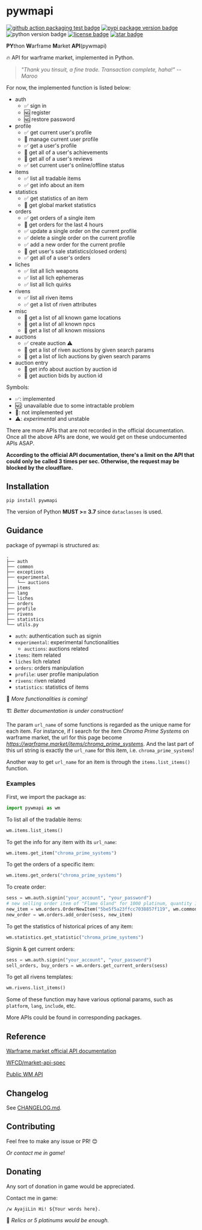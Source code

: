 # pywmapi

[![github action packaging test badge](https://img.shields.io/github/actions/workflow/status/leonardodalinky/pywmapi/python-package-test-main.yml?branch=main)](https://github.com/leonardodalinky/pywmapi/tree/main)
[![pypi package version badge](https://img.shields.io/pypi/v/pywmapi)](https://pypi.org/project/pywmapi/)
![python version badge](https://img.shields.io/badge/python-%3E%3D3.7-blue)
[![license badge](https://img.shields.io/github/license/leonardodalinky/pywmapi)](https://github.com/leonardodalinky/pywmapi/blob/main/LICENSE)
[![star badge](https://img.shields.io/github/stars/leonardodalinky/pywmapi?style=social)](https://github.com/leonardodalinky/pywmapi)


**PY**thon **W**arframe **M**arket **API**(pywmapi)

🔥 API for warframe market, implemented in Python.

> *"Thank you tinsuit, a fine trade. Transaction complete, haha!" -- Maroo*

For now, the implemented function is listed below:

* auth
  * ✅ sign in
  * 🆖 register
  * 🆖 restore password
* profile
  * ✅ get current user's profile
  * 🔲 manage current user profile
  * ✅ get a user's profile
  * 🔲 get all of a user's achievements
  * 🔲 get all of a user's reviews
  * ✅ set current user's online/offline status
* items
  * ✅ list all tradable items
  * ✅ get info about an item
* statistics
  * ✅ get statistics of an item
  * 🔲 get global market statistics
* orders
  * ✅ get orders of a single item
  * 🔲 get orders for the last 4 hours
  * ✅ update a single order on the current profile
  * ✅ delete a single order on the current profile
  * ✅ add a new order for the current profile
  * 🔲 get user's sale statistics(closed orders)
  * ✅ get all of a user's orders
* liches
  * ✅ list all lich weapons
  * ✅ list all lich ephemeras
  * ✅ list all lich quirks
* rivens
  * ✅ list all riven items
  * ✅ get a list of riven attributes
* misc
  * 🔲 get a list of all known game locations
  * 🔲 get a list of all known npcs
  * 🔲 get a list of all known missions
* auctions
  * ✅ create auction ⚠️
  * 🔲 get a list of riven auctions by given search params
  * 🔲 get a list of lich auctions by given search params
* auction entry️
  * 🔲 get info about auction by auction id
  * 🔲 get auction bids by auction id

Symbols:
* ✅: implemented
* 🆖: unavailable due to some intractable problem
* 🔲: not implemented yet
* ⚠️: *experimental* and unstable

There are more APIs that are not recorded in the official documentation. Once all the above APIs are done, we would get on these undocumented APIs ASAP.

**According to the official API documentation, there's a limit on the API that could only be called 3 times per sec. Otherwise, the request may be blocked by the cloudflare.**

## Installation

```
pip install pywmapi
```

The version of Python **MUST >= 3.7** since `dataclasses` is used.

## Guidance

package of pywmapi is structured as:
```
.
├── auth
├── common
├── exceptions
├── experimental
│   └── auctions
├── items
├── lang
├── liches
├── orders
├── profile
├── rivens
├── statistics
└── utils.py
```

* `auth`: authentication such as signin
* `experimental`: experimental functionalities
  * `auctions`: auctions related
* `items`: item related
* `liches` lich related
* `orders`: orders manipulation
* `profile`: user profile manipulation
* `rivens`: riven related
* `statistics`: statistics of items

💪 *More functionalities is coming!*

🏗️ *Better documentation is under construction!*

The param `url_name` of some functions is regarded as the unique name for each item. For instance, if I search for the item *Chroma Prime Systems* on warframe market, the url for this page become *https://warframe.market/items/chroma_prime_systems*. And the last part of this url string is exactly the `url_name` for this item, i.e. `chroma_prime_systems`!

Another way to get `url_name` for an item is through the `items.list_items()` function.

### Examples

First, we import the package as:
```python
import pywmapi as wm
```

To list all of the tradable items:
```python
wm.items.list_items()
```

To get the info for any item with its `url_name`:
```python
wm.items.get_item("chroma_prime_systems")
```

To get the orders of a specific item:
```python
wm.items.get_orders("chroma_prime_systems")
```

To create order:
```python
sess = wm.auth.signin("your_account", "your_password")
# new selling order item of "Flame Gland" for 1000 platinum, quantity 1, rank 0 and invisible
new_item = wm.orders.OrderNewItem("5be5f5a23ffcc7038857f119", wm.common.OrderType.sell, 1000, 1, 1, False)
new_order = wm.orders.add_order(sess, new_item)
```

To get the statistics of historical prices of any item:
```python
wm.statistics.get_statistic("chroma_prime_systems")
```

Signin & get current orders:
```python
sess = wm.auth.signin("your_account", "your_password")
sell_orders, buy_orders = wm.orders.get_current_orders(sess)
```

To get all rivens templates:
```python
wm.rivens.list_items()
```

Some of these function may have various optional params, such as `platform`, `lang`, `include`, etc.

More APIs could be found in corresponding packages.

## Reference

[Warframe market official API documentation](https://warframe.market/api_docs)

[WFCD/market-api-spec](https://github.com/WFCD/market-api-spec)

[Public WM API](https://docs.google.com/document/d/1121cjBNN4BeZdMBGil6Qbuqse-sWpEXPpitQH5fb_Fo)

## Changelog

See [CHANGELOG.md](CHANGELOG.md).

## Contributing
Feel free to make any issue or PR! 😊

*Or contact me in game!*

## Donating

Any sort of donation in game would be appreciated.

Contact me in game:
```
/w AyajiLin Hi! ${Your words here}.
```

🤣 *Relics or 5 platinums would be enough.*
